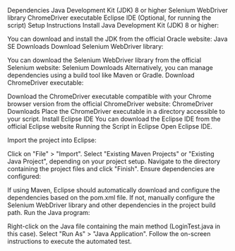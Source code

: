 Dependencies
Java Development Kit (JDK) 8 or higher
Selenium WebDriver library
ChromeDriver executable
Eclipse IDE (Optional, for running the script)
Setup Instructions
Install Java Development Kit (JDK) 8 or higher:

You can download and install the JDK from the official Oracle website: Java SE Downloads
Download Selenium WebDriver library:

You can download the Selenium WebDriver library from the official Selenium website: Selenium Downloads
Alternatively, you can manage dependencies using a build tool like Maven or Gradle.
Download ChromeDriver executable:

Download the ChromeDriver executable compatible with your Chrome browser version from the official ChromeDriver website: ChromeDriver Downloads
Place the ChromeDriver executable in a directory accessible to your script.
Install Eclipse IDE
You can download the Eclipse IDE from the official Eclipse website
Running the Script in Eclipse
Open Eclipse IDE.

Import the project into Eclipse:

Click on "File" > "Import".
Select "Existing Maven Projects" or "Existing Java Project", depending on your project setup.
Navigate to the directory containing the project files and click "Finish".
Ensure dependencies are configured:

If using Maven, Eclipse should automatically download and configure the dependencies based on the pom.xml file.
If not, manually configure the Selenium WebDriver library and other dependencies in the project build path.
Run the Java program:

Right-click on the Java file containing the main method (LoginTest.java in this case).
Select "Run As" > "Java Application".
Follow the on-screen instructions to execute the automated test.
